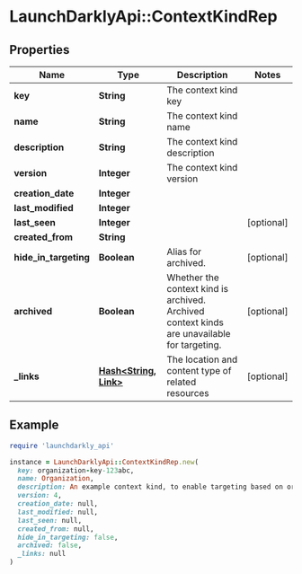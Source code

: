 # LaunchDarklyApi::ContextKindRep

## Properties

| Name | Type | Description | Notes |
| ---- | ---- | ----------- | ----- |
| **key** | **String** | The context kind key |  |
| **name** | **String** | The context kind name |  |
| **description** | **String** | The context kind description |  |
| **version** | **Integer** | The context kind version |  |
| **creation_date** | **Integer** |  |  |
| **last_modified** | **Integer** |  |  |
| **last_seen** | **Integer** |  | [optional] |
| **created_from** | **String** |  |  |
| **hide_in_targeting** | **Boolean** | Alias for archived. | [optional] |
| **archived** | **Boolean** | Whether the context kind is archived. Archived context kinds are unavailable for targeting. | [optional] |
| **_links** | [**Hash&lt;String, Link&gt;**](Link.md) | The location and content type of related resources | [optional] |

## Example

```ruby
require 'launchdarkly_api'

instance = LaunchDarklyApi::ContextKindRep.new(
  key: organization-key-123abc,
  name: Organization,
  description: An example context kind, to enable targeting based on organization,
  version: 4,
  creation_date: null,
  last_modified: null,
  last_seen: null,
  created_from: null,
  hide_in_targeting: false,
  archived: false,
  _links: null
)
```

